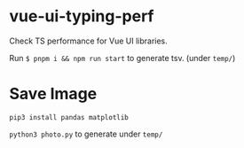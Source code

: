 # vue-ui-typing-perf

Check TS performance for Vue UI libraries.

Run `$ pnpm i && npm run start` to generate tsv. (under `temp/`)


# Save Image

`pip3 install pandas matplotlib`

`python3 photo.py` to generate under `temp/`